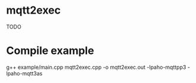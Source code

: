 # mqtt2exec

TODO


# Compile example

g++ example/main.cpp mqtt2exec.cpp -o mqtt2exec.out -lpaho-mqttpp3 -lpaho-mqtt3as